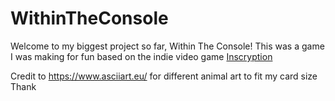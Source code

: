 # WithinTheConsole
Welcome to my biggest project so far, Within The Console! This was a game I was making for fun based on the indie video game [Inscryption]([url](https://store.steampowered.com/app/1092790/Inscryption/))

Credit to https://www.asciiart.eu/ for different animal art to fit my card size
Thank 
